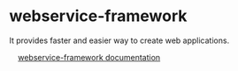 # webservice-framework
It provides faster and easier way to create web applications.

&nbsp;&nbsp;&nbsp;&nbsp;[webservice-framework documentation](https://github.com/hemant-ingle/webservice-framework/wiki)

